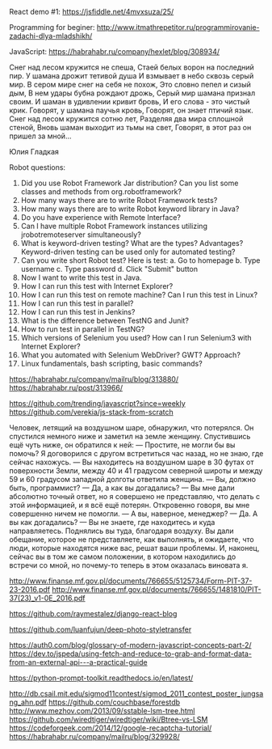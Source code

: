 React demo #1: https://jsfiddle.net/4mvxsuza/25/

Programming for beginer: http://www.itmathrepetitor.ru/programmirovanie-zadachi-dlya-mladshikh/

JavaScript: https://habrahabr.ru/company/hexlet/blog/308934/



Снег над лесом кружится не спеша,
Стаей белых ворон на последний пир.
У шамана дрожит тетивой душа
И взмывает в небо сквозь серый мир.
В сером мире снег на себя не похож,
Это словно пепел и сизый дым,
В нем удары бубна рождают дрожь,
Серый мир шамана признал своим.
И шаман в удивлении кривит бровь,
И его слова - это чистый крик.
Говорят, у шамана паучья кровь,
Говорят, он знает птичий язык.
Снег над лесом кружится сотню лет,
Разделяя два мира сплошной стеной,
Вновь шаман выходит из тьмы на свет,
Говорят, в этот раз он пришел за мной...

Юлия Гладкая



Robot questions:
1.	Did you use Robot Framework Jar distribution? Can you list some classes and methods from org.robotframework? 
2.	How many ways there are to write Robot Framework tests? 
3.	How many ways there are to write Robot keyword library in Java? 
4.	Do you have experience with Remote Interface?
5.	Can I have multiple Robot Framework instances utilizing jrobotremoteserver simultaneously?
6.	What is keyword-driven testing? What are the types? Advantages? Keyword-driven testing can be used only for automated testing? 
7.	Can you write short Robot test? Here is test:
a.	Go to homepage
b.	Type username
c.	Type password
d.	Click "Submit" button
8.	Now I want to write this test in Java.
9.	How I can run this test with Internet Explorer?
10.	How I can run this test on remote machine? Can I run this test in Linux? 
11.	How I can run this test in parallel?
12.	How I can run this test in Jenkins? 
13.	What is the difference between TestNG and Junit? 
14.	How to run test in parallel in TestNG? 
15.	Which versions of Selenium you used? How can I run Selenium3 with Internet Explorer? 
16.	What you automated with Selenium WebDriver? GWT? Approach? 
17.	Linux fundamentals, bash scripting, basic commands?


https://habrahabr.ru/company/mailru/blog/313880/
https://habrahabr.ru/post/313966/

https://github.com/trending/javascript?since=weekly
https://github.com/verekia/js-stack-from-scratch



Человек, летящий на воздушном шаре, обнаружил, что потерялся. Он спустился немного ниже и заметил на земле женщину. Спустившись ещё чуть ниже, он обратился к ней:
— Простите, не могли бы вы помочь? Я договорился с другом встретиться час назад, но не знаю, где сейчас нахожусь.
— Вы находитесь на воздушном шаре в 30 футах от поверхности Земли, между 40 и 41 градусом северной широты и между 59 и 60 градусом западной долготы ответила женщина.
— Вы, должно быть, программист?
— Да, а как вы догадались?
— Вы мне дали абсолютно точный ответ, но я совершено не представляю, что делать с этой информацией, и я всё ещё потерян. Откровенно
говоря, вы мне совершенно ничем не помогли.
— А вы, наверное, менеджер?
— Да. А вы как догадались?
— Вы не знаете, где находитесь и куда направляетесь. Поднялись вы туда, благодаря воздуху. Вы дали обещание, которое не представляете, как выполнять, и ожидаете, что люди, которые находятся ниже вас, решат ваши проблемы. И, наконец, сейчас вы в том же самом положении, в котором находились до встречи со мной, но почему-то теперь в этом оказалась виновата я.




http://www.finanse.mf.gov.pl/documents/766655/5125734/Form-PIT-37-23-2016.pdf 
http://www.finanse.mf.gov.pl/documents/766655/1481810/PIT-37(23)_v1-0E_2016.pdf 


https://github.com/raymestalez/django-react-blog

https://github.com/luanfujun/deep-photo-styletransfer

https://auth0.com/blog/glossary-of-modern-javascript-concepts-part-2/
https://dev.to/jspeda/using-fetch-and-reduce-to-grab-and-format-data-from-an-external-api---a-practical-guide

https://python-prompt-toolkit.readthedocs.io/en/latest/

http://db.csail.mit.edu/sigmod11contest/sigmod_2011_contest_poster_jungsang_ahn.pdf
https://github.com/couchbase/forestdb
http://www.mezhov.com/2013/09/sstable-lsm-tree.html
https://github.com/wiredtiger/wiredtiger/wiki/Btree-vs-LSM
https://codeforgeek.com/2014/12/google-recaptcha-tutorial/
https://habrahabr.ru/company/mailru/blog/329928/
